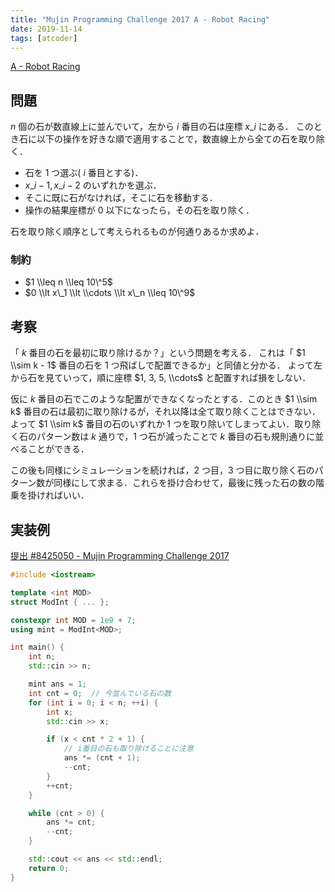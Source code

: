 ```yaml
---
title: "Mujin Programming Challenge 2017 A - Robot Racing"
date: 2019-11-14
tags: [atcoder]
---
```


[A - Robot Racing](https://atcoder.jp/contests/mujin-pc-2017/tasks/mujin_pc_2017_a)

## 問題

$n$ 個の石が数直線上に並んでいて，左から $i$ 番目の石は座標 $x\_i$ にある．
このとき石に以下の操作を好きな順で適用することで，数直線上から全ての石を取り除く．

- 石を 1 つ選ぶ( $i$ 番目とする)．
- $x\_i - 1, x\_i - 2$ のいずれかを選ぶ．
- そこに既に石がなければ，そこに石を移動する．
- 操作の結果座標が 0 以下になったら，その石を取り除く．

石を取り除く順序として考えられるものが何通りあるか求めよ．

### 制約

- $1 \\leq n \\leq 10\^5$
- $0 \\lt x\_1 \\lt \\cdots \\lt x\_n \\leq 10\^9$

## 考察

「 $k$ 番目の石を最初に取り除けるか？」という問題を考える．
これは「 $1 \\sim k - 1$ 番目の石を 1 つ飛ばしで配置できるか」と同値と分かる．
よって左から石を見ていって，順に座標 $1, 3, 5, \\cdots$ と配置すれば損をしない．

仮に $k$ 番目の石でこのような配置ができなくなったとする．このとき $1 \\sim k$ 番目の石は最初に取り除けるが，それ以降は全て取り除くことはできない．よって $1 \\sim k$ 番目の石のいずれか 1 つを取り除いてしまってよい．取り除く石のパターン数は $k$ 通りで，1 つ石が減ったことで $k$ 番目の石も規則通りに並べることができる．

この後も同様にシミュレーションを続ければ，2 つ目，3 つ目に取り除く石のパターン数が同様にして求まる．これらを掛け合わせて，最後に残った石の数の階乗を掛ければいい．

## 実装例

[提出 #8425050 - Mujin Programming Challenge 2017](https://atcoder.jp/contests/mujin-pc-2017/submissions/8425050)

```cpp
#include <iostream>

template <int MOD>
struct ModInt { ... };

constexpr int MOD = 1e9 + 7;
using mint = ModInt<MOD>;

int main() {
    int n;
    std::cin >> n;

    mint ans = 1;
    int cnt = 0;  // 今並んでいる石の数
    for (int i = 0; i < n; ++i) {
        int x;
        std::cin >> x;

        if (x < cnt * 2 + 1) {
            // i番目の石も取り除けることに注意
            ans *= (cnt + 1);
            --cnt;
        }
        ++cnt;
    }

    while (cnt > 0) {
        ans *= cnt;
        --cnt;
    }

    std::cout << ans << std::endl;
    return 0;
}
```

